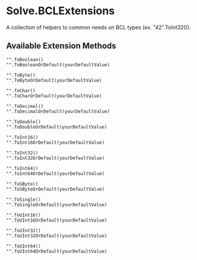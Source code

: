 # Solve.BCLExtensions
A collection of helpers to common needs on BCL types (ex. "42".ToInt32()).

## Available Extension Methods
```
"".ToBoolean()
"".ToBooleanOrDefault(yourDefaultValue)

"".ToByte()
"".ToByteOrDefault(yourDefaultValue)

"".ToChar()
"".ToCharOrDefault(yourDefaultValue)

"".ToDecimal()
"".ToDecimalOrDefault(yourDefaultValue)

"".ToDouble()
"".ToDoubleOrDefault(yourDefaultValue)

"".ToInt16()
"".ToInt16OrDefault(yourDefaultValue)

"".ToInt32()
"".ToInt32OrDefault(yourDefaultValue)

"".ToInt64()
"".ToInt64OrDefault(yourDefaultValue)

"".ToSByte()
"".ToSByteOrDefault(yourDefaultValue)

"".ToSingle()
"".ToSingleOrDefault(yourDefaultValue)

"".ToUInt16()
"".ToUInt16OrDefault(yourDefaultValue)

"".ToUInt32()
"".ToUInt32OrDefault(yourDefaultValue)

"".ToUInt64()
"".ToUInt64OrDefault(yourDefaultValue)
```